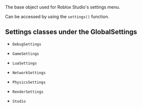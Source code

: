 The base object used for Roblox Studio's settings menu.

Can be accessed by using the `settings()` function.

## Settings classes under the GlobalSettings

* `DebugSettings`

* `GameSettings`

* `LuaSettings`

* `NetworkSettings`

* `PhysicsSettings`

* `RenderSettings`

* `Studio`